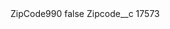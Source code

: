 <?xml version="1.0" encoding="UTF-8"?>
<CustomMetadata xmlns="http://soap.sforce.com/2006/04/metadata" xmlns:xsi="http://www.w3.org/2001/XMLSchema-instance" xmlns:xsd="http://www.w3.org/2001/XMLSchema">
    <label>ZipCode990</label>
    <protected>false</protected>
    <values>
        <field>Zipcode__c</field>
        <value xsi:type="xsd:string">17573</value>
    </values>
</CustomMetadata>
